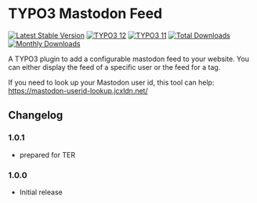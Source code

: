# TYPO3 Mastodon Feed

[![Latest Stable Version](https://poser.pugx.org/code711/mastodon-feed/v/stable.svg)](https://extensions.typo3.org/extension/mastodon_feed/)
[![TYPO3 12](https://img.shields.io/badge/TYPO3-12-orange.svg)](https://get.typo3.org/version/12)
[![TYPO3 11](https://img.shields.io/badge/TYPO3-11-orange.svg)](https://get.typo3.org/version/11)
[![Total Downloads](https://poser.pugx.org/code711/mastodon-feed/d/total.svg)](https://packagist.org/packages/code711/mastodon-feed)
[![Monthly Downloads](https://poser.pugx.org/code711/mastodon-feed/d/monthly)](https://packagist.org/packages/code711/mastodon-feed)

A TYPO3 plugin to add a configurable mastodon feed to your website. You can either display the feed of a specific user or the feed for a tag.

If you need to look up your Mastodon user id, this tool can help: https://mastodon-userid-lookup.jcxldn.net/

## Changelog

### 1.0.1
* prepared for TER

### 1.0.0
* Initial release


